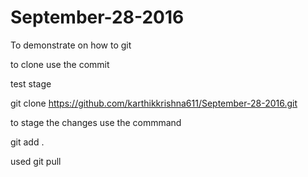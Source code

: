 # September-28-2016
To demonstrate on how to git

to clone use the commit

test stage 

git clone https://github.com/karthikkrishna611/September-28-2016.git

to stage the changes use the commmand

git add .

used git pull
